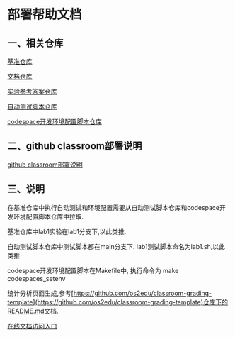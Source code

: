 # 部署帮助文档

## 一、相关仓库
[基准仓库](https://github.com/CL-a11y/uCore-x86-32-base-v2)

[文档仓库](https://github.com/CL-a11y/uCore-x86-32-doc)

[实验参考答案仓库](https://github.com/LearningOS/uCore-x86-32-answer)

[自动测试脚本仓库](https://github.com/CL-a11y/uCore-x86-32-test)

[codespace开发环境配置脚本仓库](https://github.com/CL-a11y/uCore-x86-32-conf)

## 二、github classroom部署说明

[github classroom部署说明](./classroom.md)

## 三、说明

在基准仓库中执行自动测试和环境配置需要从自动测试脚本仓库和codespace开发环境配置脚本仓库中拉取.

基准仓库中lab1实验在lab1分支下,以此类推.

自动测试脚本仓库中测试脚本都在main分支下. lab1测试脚本命名为lab1.sh,以此类推

codespace开发环境配置脚本在Makefile中, 执行命令为 make codespaces_setenv

统计分析页面生成,参考[https://github.com/os2edu/classroom-grading-template](https://github.com/os2edu/classroom-grading-template)仓库下的README.md文档.

[在线文档访问入口](https://ucore-x86-classroom-test.github.io/doc_test/)

